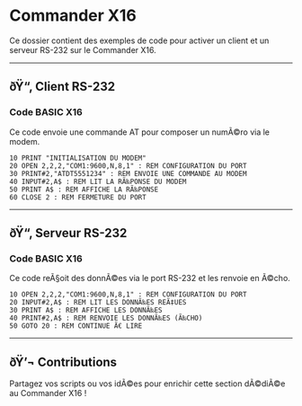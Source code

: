 
# Commander X16

Ce dossier contient des exemples de code pour activer un client et un serveur RS-232 sur le Commander X16.

---

## ðŸ“‚ Client RS-232

### Code BASIC X16
Ce code envoie une commande AT pour composer un numÃ©ro via le modem.

```basic
10 PRINT "INITIALISATION DU MODEM"
20 OPEN 2,2,2,"COM1:9600,N,8,1" : REM CONFIGURATION DU PORT
30 PRINT#2,"ATDT5551234" : REM ENVOIE UNE COMMANDE AU MODEM
40 INPUT#2,A$ : REM LIT LA RÃ‰PONSE DU MODEM
50 PRINT A$ : REM AFFICHE LA RÃ‰PONSE
60 CLOSE 2 : REM FERMETURE DU PORT
```

---

## ðŸ“‚ Serveur RS-232

### Code BASIC X16
Ce code reÃ§oit des donnÃ©es via le port RS-232 et les renvoie en Ã©cho.

```basic
10 OPEN 2,2,2,"COM1:9600,N,8,1" : REM CONFIGURATION DU PORT
20 INPUT#2,A$ : REM LIT LES DONNÃ‰ES REÃ‡UES
30 PRINT A$ : REM AFFICHE LES DONNÃ‰ES
40 PRINT#2,A$ : REM RENVOIE LES DONNÃ‰ES (Ã‰CHO)
50 GOTO 20 : REM CONTINUE Ã€ LIRE
```

---

## ðŸ’¬ Contributions
Partagez vos scripts ou vos idÃ©es pour enrichir cette section dÃ©diÃ©e au Commander X16 !
